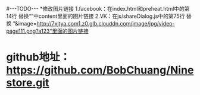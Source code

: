 #---TODO---
*修改图片链接
1.facebook：在index.html和preheat.html中的第14行  替换“<meta property="og:image" content="http://7xjtya.com1.z0.glb.clouddn.com/image/jpg/video-page111.png?a123"/>”中content里面的图片链接
2.VK：在js/shareDialog.js中的第75行  替换 ”&image=http://7xjtya.com1.z0.glb.clouddn.com/image/jpg/video-page111.png?a123“里面的图片链接


# github地址：https://github.com/BobChuang/Ninestore.git